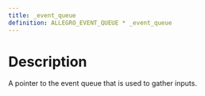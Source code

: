 ```yaml
---
title: _event_queue
definition: ALLEGRO_EVENT_QUEUE * _event_queue
---
```


# Description
A pointer to the event queue that is used to gather inputs.
